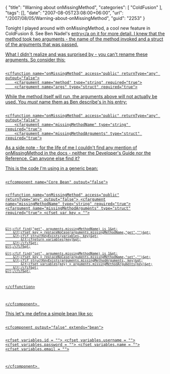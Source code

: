 {
	"title": "Warning about onMissingMethod",
	"categories": [
		"ColdFusion"
	],
	"tags": [],
	"date": "2007-08-05T23:08:00+06:00",
	"url": "/2007/08/05/Warning-about-onMissingMethod",
	"guid": "2253"
}

Tonight I played around with onMissingMethod, a cool new feature in ColdFusion 8. See Ben Nadel's <a href="http://www.bennadel.com/index.cfm?dax=blog:868.view">entry</a on it for more detail. I knew that the method took two arguments - the name of the method invoked and a struct of the arguments that was passed.

What I didn't realize and was surprised by - you can't rename these arguments. So consider this:
<!--more-->
<code>
&lt;cffunction name="onMissingMethod" access="public" returnType="any" output="false"&gt;
	&lt;cfargument name="method" type="string" required="true"&gt;
	&lt;cfargument name="args" type="struct" required="true"&gt;
</code>

While the method itself will run, the arguments above will not actually be used. You <i>must</i> name them as Ben describe's in his entry: 

<code>
&lt;cffunction name="onMissingMethod" access="public" returnType="any" output="false"&gt;
	&lt;cfargument name="missingMethodName" type="string" required="true"&gt;
	&lt;cfargument name="missingMethodArguments" type="struct" required="true"&gt;
</code>

As a side note - for the life of me I couldn't find any mention of onMissingMethod in the docs - neither the Developer's Guide nor the Reference. Can anyone else find it?

This is the code I'm using in a generic bean:

<code>
&lt;cfcomponent name="Core Bean" output="false"&gt;

&lt;cffunction name="onMissingMethod" access="public" returnType="any" output="false"&gt;
	&lt;cfargument name="missingMethodName" type="string" required="true"&gt;
	&lt;cfargument name="missingMethodArguments" type="struct" required="true"&gt;
	&lt;cfset var key = ""&gt;
	
	&lt;cfif find("get", arguments.missingMethodName) is 1&gt;
		&lt;cfset key = replaceNoCase(arguments.missingMethodName,"get","")&gt;
		&lt;cfif structKeyExists(variables, key)&gt;
			&lt;cfreturn variables[key]&gt;
		&lt;/cfif&gt;
	&lt;/cfif&gt;

	&lt;cfif find("set", arguments.missingMethodName) is 1&gt;
		&lt;cfset key = replaceNoCase(arguments.missingMethodName,"set","")&gt;
		&lt;cfif structKeyExists(arguments.missingMethodArguments, key)&gt;
			&lt;cfset variables[key] = arguments.missingMethodArguments[key]&gt;
		&lt;/cfif&gt;
	&lt;/cfif&gt;
	
&lt;/cffunction&gt;

&lt;/cfcomponent&gt;
</code>

This let's me define a simple bean like so:

<code>
&lt;cfcomponent output="false" extends="bean"&gt;

&lt;cfset variables.id = ""&gt;
&lt;cfset variables.username = ""&gt;
&lt;cfset variables.password = ""&gt;
&lt;cfset variables.name = ""&gt;
&lt;cfset variables.email = ""&gt;

&lt;/cfcomponent&gt;
</code>